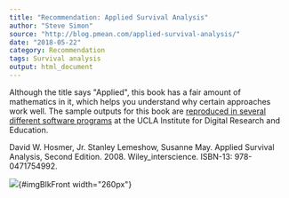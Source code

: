 ```yaml
---
title: "Recommendation: Applied Survival Analysis"
author: "Steve Simon"
source: "http://blog.pmean.com/applied-survival-analysis/"
date: "2018-05-22"
category: Recommendation
tags: Survival analysis
output: html_document
---
```


Although the title says "Applied", this book has a fair amount of
mathematics in it, which helps you understand why certain approaches
work well. The sample outputs for this book are [reproduced in several
different software
programs](https://stats.idre.ucla.edu/other/examples/asa2/) at the UCLA
Institute for Digital Research and Education. 

<!---More--->

David W. Hosmer, Jr. Stanley Lemeshow, Susanne May. Applied Survival
Analysis, Second Edition. 2008. Wiley\_interscience. ISBN-13:
978-0471754992.

![](https://images-na.ssl-images-amazon.com/images/I/41Y3hCIFjdL._SX310_BO1%2c204%2c203%2c200_.jpg){#imgBlkFront
width="260px"}


